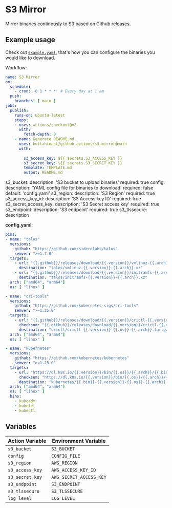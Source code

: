 # S3 Mirror

Mirror binaries continously to S3 based on Github releases.

## Example usage

Check out [`example.yaml`](./example.yaml), that's how you can configure the binaries you would like to download.

Workflow:

```yaml
name: S3 Mirror
on:
  schedule:
    - cron: '0 1 * * *' # Every day at 1 am
  push:
    branches: [ main ]
jobs:
  publish:
    runs-on: ubuntu-latest
    steps:
    - uses: actions/checkout@v2
      with:
        fetch-depth: 0
    - name: Generate README.md
      uses: buttahtoast/github-actions/s3-mirror@main
      with:
        
        s3_access_key: ${{ secrets.S3_ACCESS_KEY }}
        s3_secret_key: ${{ secrets.S3_SECRET_KEY }}
        template: TEMPLATE.md
        output: README.md
```

  s3_bucket:
    description: 'S3 bucket to upload binaries'
    required: true
  config:
    description: 'YAML config file for binaries to download'
    required: false
    default: 'config.yaml'
  s3_region:
    description: 'S3 Region'
    required: true
  s3_access_key_id:
    description: 'S3 Access key ID'
    required: true
  s3_secret_access_key:
    description: 'S3 Secret access key'
    required: true
  s3_endpoint:
    description: 'S3 endpoint'
    required: true
  s3_tlssecure:
    description

**config.yaml**:
```yaml
bins:
- name: "talos"
  versions:
    github: "https://github.com/siderolabs/talos"
    semver: ">=1.7.0"
  targets:
    - url: "{{.github}}/releases/download/{{.version}}/vmlinuz-{{.arch}}.xz"
      destination: "talos/vmlinuz-{{.version}}-{{.arch}}.xz"
    - url: "{{.github}}/releases/download/{{.version}}/initramfs-{{.arch}}.xz"
      destination: "talos/initramfs-{{.version}}-{{.arch}}.xz"
  arch: ["amd64", "arm64"]
  os: [ "linux" ]

- name: "cri-tools"
  versions:
    github: "https://github.com/kubernetes-sigs/cri-tools"
    semver: ">=1.25.0"
  targets:
    - url: "{{.github}}/releases/download/{{.version}}/crictl-{{.version}}-{{.os}}-{{.arch}}.tar.gz"
      checksum: "{{.github}}/releases/download/{{.version}}/crictl-{{.version}}-{{.os}}-{{.arch}}.tar.gz.sha256"
      destination: "crictl/crictl-{{.version}}-{{.os}}-{{.arch}}.tar.gz"
  arch: ["amd64", "arm64"]
  os: [ "linux" ]

- name: "kubernetes"
  versions:
    github: "https://github.com/kubernetes/kubernetes"
    semver: ">=1.25.0"
  targets:
    - url: "https://dl.k8s.io/{{.version}}/bin/{{.os}}/{{.arch}}/{{.bin}}"
      checksum: "https://dl.k8s.io/{{.version}}/bin/{{.os}}/{{.arch}}/{{.bin}}.sha256"
      destination: "kubernetes/{{.bin}}-{{.version}}-{{.os}}-{{.arch}}.tar.gz"
  arch: ["amd64", "arm64"]
  os: [ "linux" ]
  bins:
    - kubeadm
    - kubelet
    - kubectl
```


## Variables

| Action Variable                 | Environment Variable |
| ------------------------ | ------- |
| `s3_bucket`           | `S3_BUCKET` |
| `config`               | `CONFIG_FILE` |
| `s3_region`             | `AWS_REGION` |
| `s3_access_key`           | `AWS_ACCESS_KEY_ID` |
| `s3_secret_key`              | `AWS_SECRET_ACCESS_KEY` |
| `s3_endpoint`          | `S3_ENDPOINT` |
| `s3_tlssecure`          | `S3_TLSSECURE` |
| `log_level`   | `LOG_LEVEL` |